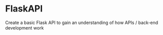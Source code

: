 # FlaskAPI
Create a basic Flask API to gain an understanding of how APIs / back-end development work
